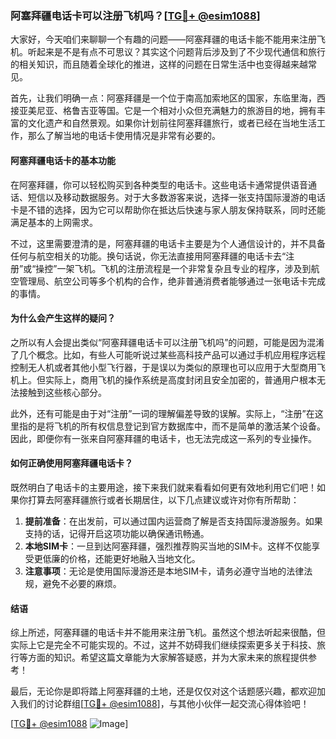 ### 阿塞拜疆电话卡可以注册飞机吗？[[TG💪+ @esim1088](https://t.me/s/esim1088)]

大家好，今天咱们来聊聊一个有趣的问题——阿塞拜疆的电话卡能不能用来注册飞机。听起来是不是有点不可思议？其实这个问题背后涉及到了不少现代通信和旅行的相关知识，而且随着全球化的推进，这样的问题在日常生活中也变得越来越常见。

首先，让我们明确一点：阿塞拜疆是一个位于南高加索地区的国家，东临里海，西接亚美尼亚、格鲁吉亚等国。它是一个相对小众但充满魅力的旅游目的地，拥有丰富的文化遗产和自然景观。如果你计划前往阿塞拜疆旅行，或者已经在当地生活工作，那么了解当地的电话卡使用情况是非常有必要的。

#### 阿塞拜疆电话卡的基本功能

在阿塞拜疆，你可以轻松购买到各种类型的电话卡。这些电话卡通常提供语音通话、短信以及移动数据服务。对于大多数游客来说，选择一张支持国际漫游的电话卡是不错的选择，因为它可以帮助你在抵达后快速与家人朋友保持联系，同时还能满足基本的上网需求。

不过，这里需要澄清的是，阿塞拜疆的电话卡主要是为个人通信设计的，并不具备任何与航空相关的功能。换句话说，你无法直接用阿塞拜疆的电话卡去“注册”或“操控”一架飞机。飞机的注册流程是一个非常复杂且专业的程序，涉及到航空管理局、航空公司等多个机构的合作，绝非普通消费者能够通过一张电话卡完成的事情。

#### 为什么会产生这样的疑问？

之所以有人会提出类似“阿塞拜疆电话卡可以注册飞机吗”的问题，可能是因为混淆了几个概念。比如，有些人可能听说过某些高科技产品可以通过手机应用程序远程控制无人机或者其他小型飞行器，于是误以为类似的原理也可以应用于大型商用飞机上。但实际上，商用飞机的操作系统是高度封闭且安全加密的，普通用户根本无法接触到这些核心部分。

此外，还有可能是由于对“注册”一词的理解偏差导致的误解。实际上，“注册”在这里指的是将飞机的所有权信息登记到官方数据库中，而不是简单的激活某个设备。因此，即便你有一张来自阿塞拜疆的电话卡，也无法完成这一系列的专业操作。

#### 如何正确使用阿塞拜疆电话卡？

既然明白了电话卡的主要用途，接下来我们就来看看如何更有效地利用它们吧！如果你打算去阿塞拜疆旅行或者长期居住，以下几点建议或许对你有所帮助：

1. **提前准备**：在出发前，可以通过国内运营商了解是否支持国际漫游服务。如果支持的话，记得开启这项功能以确保通讯畅通。
2. **本地SIM卡**：一旦到达阿塞拜疆，强烈推荐购买当地的SIM卡。这样不仅能享受更低廉的价格，还能更好地融入当地文化。
3. **注意事项**：无论是使用国际漫游还是本地SIM卡，请务必遵守当地的法律法规，避免不必要的麻烦。

#### 结语

综上所述，阿塞拜疆的电话卡并不能用来注册飞机。虽然这个想法听起来很酷，但实际上它是完全不可能实现的。不过，这并不妨碍我们继续探索更多关于科技、旅行等方面的知识。希望这篇文章能为大家解答疑惑，并为大家未来的旅程提供参考！

最后，无论你是即将踏上阿塞拜疆的土地，还是仅仅对这个话题感兴趣，都欢迎加入我们的讨论群组[[TG💪+ @esim1088](https://t.me/s/esim1088)]，与其他小伙伴一起交流心得体验吧！

[[TG💪+ @esim1088](https://t.me/s/esim1088) ![Image](https://i.postimg.cc/4NQfJmqS/Snipaste-2025-05-13-00-14-12.png)]